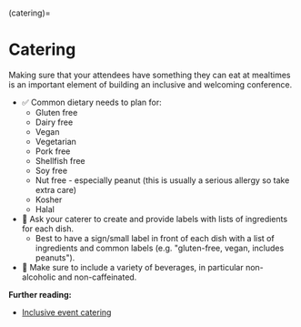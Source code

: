 ```{tags} Religious-Groups, People-with-Allergies, Ethnic-Minorities, Dietary-Restrictions
```

(catering)=
# Catering

Making sure that your attendees have something they can eat at mealtimes is an important element of building an inclusive and welcoming conference.

- ✅ Common dietary needs to plan for:
  - Gluten free
  - Dairy free
  - Vegan
  - Vegetarian
  - Pork free
  - Shellfish free
  - Soy free
  - Nut free - especially peanut (this is usually a serious allergy so take extra care)
  - Kosher
  - Halal
- 🍎 Ask your caterer to create and provide labels with lists of ingredients for each dish.
    - Best to have a sign/small label in front of each dish with a list of ingredients and common labels (e.g. &quot;gluten-free, vegan,  includes peanuts&quot;). 
- 🍎 Make sure to include a variety of beverages, in particular non-alcoholic and non-caffeinated. 

**Further reading:**

- [Inclusive event catering](https://adacamp.org/adacamp-toolkit/inclusive-event-catering/)

